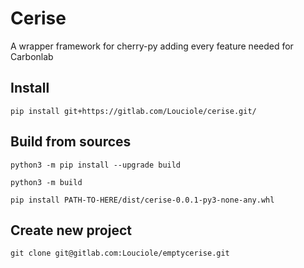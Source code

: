# Cerise

A wrapper framework for cherry-py adding every feature needed for Carbonlab

## Install

`pip install git+https://gitlab.com/Louciole/cerise.git/`

## Build from sources

`python3 -m pip install --upgrade build`

`python3 -m build`

`pip install PATH-TO-HERE/dist/cerise-0.0.1-py3-none-any.whl`

## Create new project

`git clone git@gitlab.com:Louciole/emptycerise.git
`